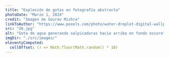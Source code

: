```yaml
---
title: "Explosión de gotas en fotografía abstracta"
photoDate: "Marzo 1, 2024"
credit: "Imagen de Sourav Mishra"
linkToAuthor: "https://www.pexels.com/photo/water-droplet-digital-wallpaper-1100946/"
src: "26.jpg"
alt: "Gota de agua generando salpicaduras hacia arriba en fondo oscuro"
imgDir: "./src/images/"
eleventyComputed:
  cellOffset: () => Math.floor(Math.random() * 10)
---
```

